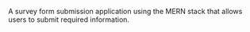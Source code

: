 A survey form submission application using the MERN stack that allows users to submit
required information.